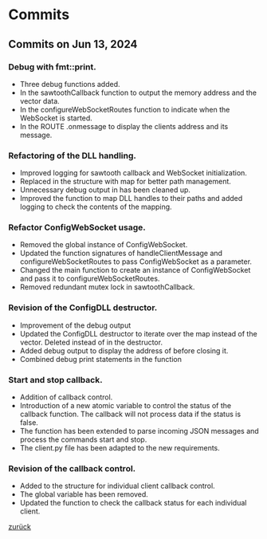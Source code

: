 # Commits

## Commits on Jun 13, 2024

### Debug with fmt::print.
- Three debug functions added.
- In the sawtoothCallback function to output the memory address and the vector data.
- In the configureWebSocketRoutes function to indicate when the WebSocket is started.
- In the ROUTE .onmessage to display the clients address and its message.

### Refactoring of the DLL handling.
- Improved logging for sawtooth callback and WebSocket initialization.
- Replaced  in the  structure with  map for better path management.
- Unnecessary debug output in  has been cleaned up.
- Improved the  function to map DLL handles to their paths and added logging to check the contents of the mapping.

### Refactor ConfigWebSocket usage.
- Removed the global instance of ConfigWebSocket.
- Updated the function signatures of handleClientMessage and configureWebSocketRoutes to pass ConfigWebSocket as a parameter.
- Changed the main function to create an instance of ConfigWebSocket and pass it to configureWebSocketRoutes.
- Removed redundant mutex lock in sawtoothCallback.

### Revision of the ConfigDLL destructor.
- Improvement of the debug output
- Updated the ConfigDLL destructor to iterate over the  map instead of the  vector. Deleted  instead of  in the destructor.
- Added debug output to display the address of  before closing it.
- Combined debug print statements in the  function

### Start and stop callback.
- Addition of callback control.
- Introduction of a new atomic variable  to control the status of the callback function. The callback will not process data if the status is false.
- The function  has been extended to parse incoming JSON messages and process the commands start and stop.
- The client.py file has been adapted to the new requirements.

### Revision of the callback control.
- Added  to the  structure for individual client callback control.
- The global variable  has been removed.
- Updated the  function to check the callback status for each individual client.

[zurück](../Unterlagen/Commits-and-Pull-Requests.md###Beispiel-Commits)
